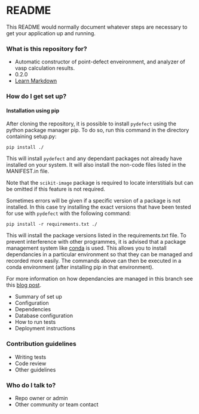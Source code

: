 # README #

This README would normally document whatever steps are necessary to get your application up and running.

### What is this repository for? ###

* Automatic constructor of point-defect enveironment, and analyzer of vasp 
  calculation results.
* 0.2.0
* [Learn Markdown](https://bitbucket.org/tutorials/markdowndemo)

### How do I get set up? ###

#### Installation using pip

After cloning the repository, it is possible to install `pydefect` using the python package manager pip.
To do so, 
run this command in the directory containing setup.py:

`pip install ./`

This will install `pydefect` and any dependant packages
not already have installed on your system. It will also install the non-code
files listed in the MANIFEST.in file.

Note that the `scikit-image` package is required to locate interstitials but can be omitted if this feature is not required.

Sometimes errors will be given if a specific version of a package is not 
installed. In this case try installing the exact versions that have been 
tested for use with `pydefect` with the following command:

`pip install -r requirements.txt ./`

This will install the package versions listed in the requirements.txt file.
To prevent interference with other programmes, it is advised that a package 
management system like 
[conda](https://docs.conda.io/projects/conda/en/latest/index.html) is used. 
This allows you to install dependancies in a particular environment so that 
they can be managed and recorded more easily. The commands above can then be 
executed in a conda environment (after installing pip in that environment).

For more information on how dependancies are managed in this branch see this [blog post](https://medium.com/@boscacci/why-and-how-to-make-a-requirements-txt-f329c685181e).



* Summary of set up
* Configuration
* Dependencies
* Database configuration
* How to run tests
* Deployment instructions

### Contribution guidelines ###

* Writing tests
* Code review
* Other guidelines

### Who do I talk to? ###

* Repo owner or admin
* Other community or team contact
